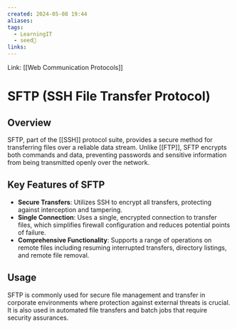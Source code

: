 ```yaml
---
created: 2024-05-08 19:44
aliases: 
tags:
  - LearningIT
  - seed🌱
links:
---
```


Link: [[Web Communication Protocols]]

# SFTP (SSH File Transfer Protocol)


## Overview

SFTP, part of the [[SSH]] protocol suite, provides a secure method for transferring files over a reliable data stream. Unlike [[FTP]], SFTP encrypts both commands and data, preventing passwords and sensitive information from being transmitted openly over the network.

## Key Features of SFTP

- **Secure Transfers**: Utilizes SSH to encrypt all transfers, protecting against interception and tampering.
- **Single Connection**: Uses a single, encrypted connection to transfer files, which simplifies firewall configuration and reduces potential points of failure.
- **Comprehensive Functionality**: Supports a range of operations on remote files including resuming interrupted transfers, directory listings, and remote file removal.

## Usage

SFTP is commonly used for secure file management and transfer in corporate environments where protection against external threats is crucial. It is also used in automated file transfers and batch jobs that require security assurances.
